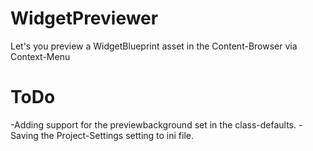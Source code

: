 
# WidgetPreviewer

Let's you preview a WidgetBlueprint asset in the Content-Browser via Context-Menu

# ToDo

-Adding support for the previewbackground set in the class-defaults.
-Saving the Project-Settings setting to ini file.
